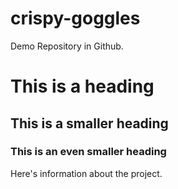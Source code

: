# crispy-goggles
Demo Repository in Github.

# This is a heading

## This is a smaller heading

### This is an even smaller heading

Here's information about the project.
